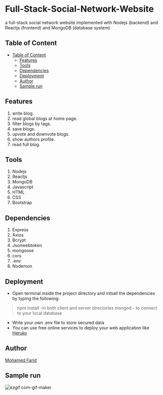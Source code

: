 # Full-Stack-Social-Network-Website
a full-stack social network website implemented with Nodejs (backend) and Reactjs (frontend) and MongoDB (database system)

## Table of Content
* [Table of Content](#table-of-content)
  * [Features](#features)
  * [Tools](#tools)
  * [Dependencies](#dependencies)
  * [Deployment](#deployment)
  * [Author](#author)
  * [Sample run](#run)
  
## Features
1. write blog.
2. read global blogs at home page.
3. filter blogs by tags.
4. save blogs.
5. upvote and downvote blogs.
6. show authors profile.
7. read full blog.

## Tools
1. Nodejs
2. Reactjs
3. MongoDB
4. Javascript
5. HTML
6. CSS
7. Bootstrap

## Dependencies
1. Express
2. Axios
3. Bcrypt
4. Jsonwebtoken
5. mongoose
6. cors
7. .env
8. Nodemon


## Deployment
- Open terminal inside the project directory and intsall the dependencies by typing the following:
> npm install -in both client and server directories
> mongod - to connect to your local database
- Write your own .env file to store secured data
- You can use free online services to deploy your web application like [Heruko](https://heroku.com/)

## Author
[Mohamed Farid](https://github.com/MohamedFarid612)

## Sample run
![ezgif com-gif-maker](https://user-images.githubusercontent.com/84376570/191742674-5d4cfca2-f1ff-45e0-9389-f83622d58d00.gif)
